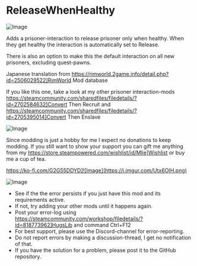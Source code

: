 # ReleaseWhenHealthy

![Image](https://i.imgur.com/buuPQel.png)


Adds a prisoner-interaction to release prisoner only when healthy.
When they get healthy the interaction is automatically set to Release.

There is also an option to make this the default interaction on all new prisoners, excluding quest-pawns.

Japanese translation from https://rimworld.2game.info/detail.php?id=2506029522]RimWorld Mod database

If you like this one, take a look at my other prisoner interaction-mods
https://steamcommunity.com/sharedfiles/filedetails/?id=2702584632]Convert Then Recruit
and
https://steamcommunity.com/sharedfiles/filedetails/?id=2705395014]Convert Then Enslave

![Image](https://i.imgur.com/O0IIlYj.png)

Since modding is just a hobby for me I expect no donations to keep modding. If you still want to show your support you can gift me anything from my https://store.steampowered.com/wishlist/id/Mlie]Wishlist or buy me a cup of tea.

https://ko-fi.com/G2G55DDYD]![Image](https://i.imgur.com/Utx6OIH.png)


![Image](https://i.imgur.com/PwoNOj4.png)



-  See if the the error persists if you just have this mod and its requirements active.
-  If not, try adding your other mods until it happens again.
-  Post your error-log using https://steamcommunity.com/workshop/filedetails/?id=818773962]HugsLib and command Ctrl+F12
-  For best support, please use the Discord-channel for error-reporting.
-  Do not report errors by making a discussion-thread, I get no notification of that.
-  If you have the solution for a problem, please post it to the GitHub repository.



